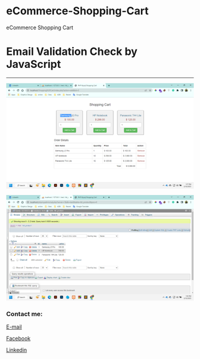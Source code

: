 # eCommerce-Shopping-Cart
eCommerce Shopping Cart

# Email Validation Check by JavaScript
---


<img src="cart.png"
     alt="cart"/>
     
     
<img src="sql.png"
     alt="sql"/>





<!-- all link is here -->


### Contact me:

[E-mail](tanvirpoly@gmail.com)

[Facebook]( https://www.facebook.com/tanvirfbid)

[Linkedin]( https://www.linkedin.com/in/tanvirx/)
